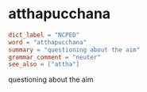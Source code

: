 # atthapucchana

``` toml
dict_label = "NCPED"
word = "atthapucchana"
summary = "questioning about the aim"
grammar_comment = "neuter"
see_also = ["attha"]
```

questioning about the aim


